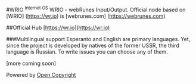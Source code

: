 #WRIO <sup>Internet OS</sup>
WRIO - webRunes Input/Output.
Official node based on [WRIO] (https://wr.io) is [webrunes.com] (https://webrunes.com)

##Official Hub
[https://wr.io](https://wr.io)

###Multilingual support
Esperanto and English are primary languages. Yet, since the project is developed by natives of the former USSR, the third language is Russian. To write issues you can choose any of them.

[more coming soon]

Powered by [Open Copyright](http://opencopyright.webrunes.com)